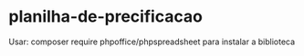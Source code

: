 # planilha-de-precificacao

Usar: composer require phpoffice/phpspreadsheet para instalar a biblioteca
